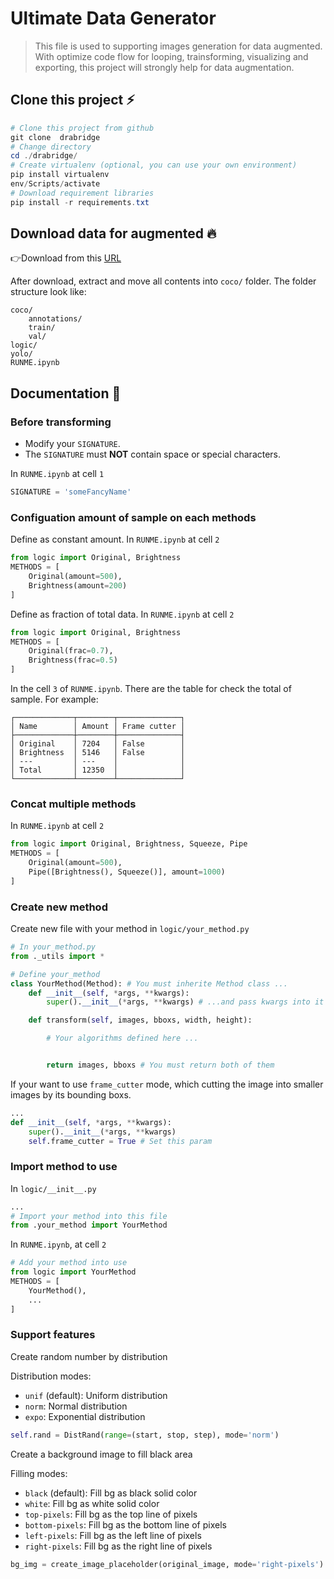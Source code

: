 # Ultimate Data Generator

> This file is used to supporting images generation for data augmented. With optimize code flow for looping, trainsforming, visualizing and exporting, this project will strongly help for data augmentation.

## Clone this project ⚡

```powershell
# Clone this project from github
git clone  drabridge
# Change directory
cd ./drabridge/
# Create virtualenv (optional, you can use your own environment)
pip install virtualenv
env/Scripts/activate
# Download requirement libraries
pip install -r requirements.txt
```

## Download data for augmented 🔥

👉Download from this [URL](https://github.com/makerviet/via-datasets/releases/download/v1.0/via-trafficsign-coco-20210321.zip)

After download, extract and move all contents into `coco/` folder. The folder structure look like:

```
coco/
    annotations/
    train/
    val/
logic/
yolo/
RUNME.ipynb
```

## Documentation 📖

### Before transforming

- Modify your `SIGNATURE`.
- The `SIGNATURE` must **NOT** contain space or special characters.

In `RUNME.ipynb` at cell `1`

```py
SIGNATURE = 'someFancyName'
```

### Configuation amount of sample on each methods

Define as constant amount. In `RUNME.ipynb` at cell `2`

```py
from logic import Original, Brightness
METHODS = [
    Original(amount=500),
    Brightness(amount=200)
]
```

Define as fraction of total data. In `RUNME.ipynb` at cell `2`

```py
from logic import Original, Brightness
METHODS = [
    Original(frac=0.7),
    Brightness(frac=0.5)
]
```

In the cell `3` of `RUNME.ipynb`. There are the table for check the total of sample. For example:

```
┌─────────────┬────────┬──────────────┐
│ Name        │ Amount │ Frame cutter │
├─────────────┼────────┼──────────────┤
│ Original    │ 7204   │ False        │
│ Brightness  │ 5146   │ False        │
│ ---         │ ---    │              │
│ Total       │ 12350  │              │
└─────────────┴────────┴──────────────┘
```

### Concat multiple methods

In `RUNME.ipynb` at cell `2`

```py
from logic import Original, Brightness, Squeeze, Pipe
METHODS = [
    Original(amount=500),
    Pipe([Brightness(), Squeeze()], amount=1000)
]
```

### Create new method

Create new file with your method in `logic/your_method.py`

```python
# In your_method.py
from ._utils import *

# Define your_method
class YourMethod(Method): # You must inherite Method class ...
    def __init__(self, *args, **kwargs):
        super().__init__(*args, **kwargs) # ...and pass kwargs into it

    def transform(self, images, bboxs, width, height):

        # Your algorithms defined here ...


        return images, bboxs # You must return both of them
```

If your want to use `frame_cutter` mode, which cutting the image into smaller images by its bounding boxs.

```py
...
def __init__(self, *args, **kwargs):
    super().__init__(*args, **kwargs)
    self.frame_cutter = True # Set this param
```

### Import method to use

In `logic/__init__.py`

```py
...
# Import your method into this file
from .your_method import YourMethod
```

In `RUNME.ipynb`, at cell `2`

```py
# Add your method into use
from logic import YourMethod
METHODS = [
    YourMethod(),
    ...
]
```

### Support features

Create random number by distribution

Distribution modes:

- `unif` (default): Uniform distribution
- `norm`: Normal distribution
- `expo`: Exponential distribution

```py
self.rand = DistRand(range=(start, stop, step), mode='norm')
```

Create a background image to fill black area

Filling modes:

- `black` (default): Fill bg as black solid color
- `white`: Fill bg as white solid color
- `top-pixels`: Fill bg as the top line of pixels
- `bottom-pixels`: Fill bg as the bottom line of pixels
- `left-pixels`: Fill bg as the left line of pixels
- `right-pixels`: Fill bg as the right line of pixels

```py
bg_img = create_image_placeholder(original_image, mode='right-pixels')
```
